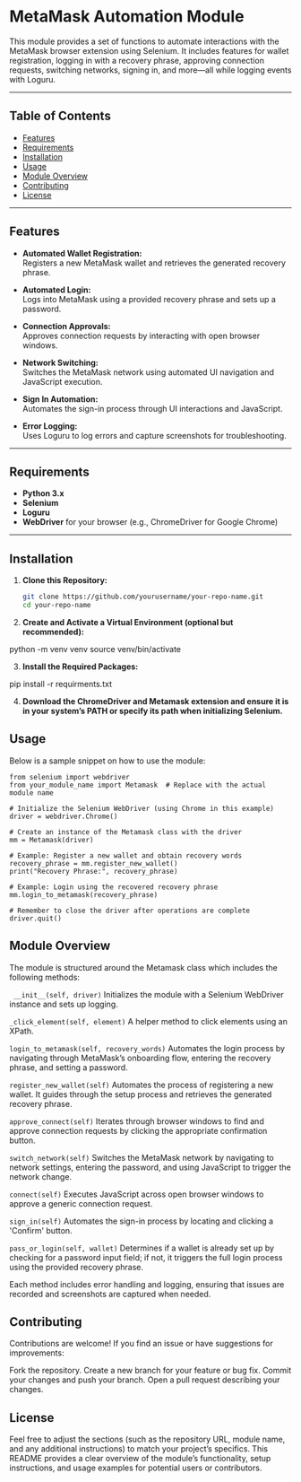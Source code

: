 # MetaMask Automation Module

This module provides a set of functions to automate interactions with the MetaMask browser extension using Selenium. It includes features for wallet registration, logging in with a recovery phrase, approving connection requests, switching networks, signing in, and more—all while logging events with Loguru.

---

## Table of Contents

- [Features](#features)
- [Requirements](#requirements)
- [Installation](#installation)
- [Usage](#usage)
- [Module Overview](#module-overview)
- [Contributing](#contributing)
- [License](#license)

---

## Features

- **Automated Wallet Registration:**  
  Registers a new MetaMask wallet and retrieves the generated recovery phrase.

- **Automated Login:**  
  Logs into MetaMask using a provided recovery phrase and sets up a password.

- **Connection Approvals:**  
  Approves connection requests by interacting with open browser windows.

- **Network Switching:**  
  Switches the MetaMask network using automated UI navigation and JavaScript execution.

- **Sign In Automation:**  
  Automates the sign-in process through UI interactions and JavaScript.

- **Error Logging:**  
  Uses Loguru to log errors and capture screenshots for troubleshooting.

---

## Requirements

- **Python 3.x**  
- **Selenium**  
- **Loguru**  
- **WebDriver** for your browser (e.g., ChromeDriver for Google Chrome)

---

## Installation

1. **Clone this Repository:**

   ```bash
   git clone https://github.com/yourusername/your-repo-name.git
   cd your-repo-name

2. **Create and Activate a Virtual Environment (optional but recommended):**

python -m venv venv
source venv/bin/activate

3. **Install the Required Packages:**

pip install -r requirments.txt

4. **Download the ChromeDriver and Metamask extension and ensure it is in your system’s PATH or specify its path when initializing Selenium.**


## Usage
Below is a sample snippet on how to use the module:

```
from selenium import webdriver
from your_module_name import Metamask  # Replace with the actual module name

# Initialize the Selenium WebDriver (using Chrome in this example)
driver = webdriver.Chrome()

# Create an instance of the Metamask class with the driver
mm = Metamask(driver)

# Example: Register a new wallet and obtain recovery words
recovery_phrase = mm.register_new_wallet()
print("Recovery Phrase:", recovery_phrase)

# Example: Login using the recovered recovery phrase
mm.login_to_metamask(recovery_phrase)

# Remember to close the driver after operations are complete
driver.quit()
```


## Module Overview
The module is structured around the Metamask class which includes the following methods:

``` __init__(self, driver)```
Initializes the module with a Selenium WebDriver instance and sets up logging.

```_click_element(self, element)```
A helper method to click elements using an XPath.

```login_to_metamask(self, recovery_words)```
Automates the login process by navigating through MetaMask’s onboarding flow, entering the recovery phrase, and setting a password.

```register_new_wallet(self)```
Automates the process of registering a new wallet. It guides through the setup process and retrieves the generated recovery phrase.

```approve_connect(self)```
Iterates through browser windows to find and approve connection requests by clicking the appropriate confirmation button.

```switch_network(self)```
Switches the MetaMask network by navigating to network settings, entering the password, and using JavaScript to trigger the network change.

```connect(self)```
Executes JavaScript across open browser windows to approve a generic connection request.

```sign_in(self)```
Automates the sign-in process by locating and clicking a 'Confirm' button.

```pass_or_login(self, wallet)```
Determines if a wallet is already set up by checking for a password input field; if not, it triggers the full login process using the provided recovery phrase.

Each method includes error handling and logging, ensuring that issues are recorded and screenshots are captured when needed.


## Contributing
Contributions are welcome! If you find an issue or have suggestions for improvements:

Fork the repository.
Create a new branch for your feature or bug fix.
Commit your changes and push your branch.
Open a pull request describing your changes.

## License
Feel free to adjust the sections (such as the repository URL, module name, and any additional instructions) to match your project’s specifics. This README provides a clear overview of the module’s functionality, setup instructions, and usage examples for potential users or contributors.
